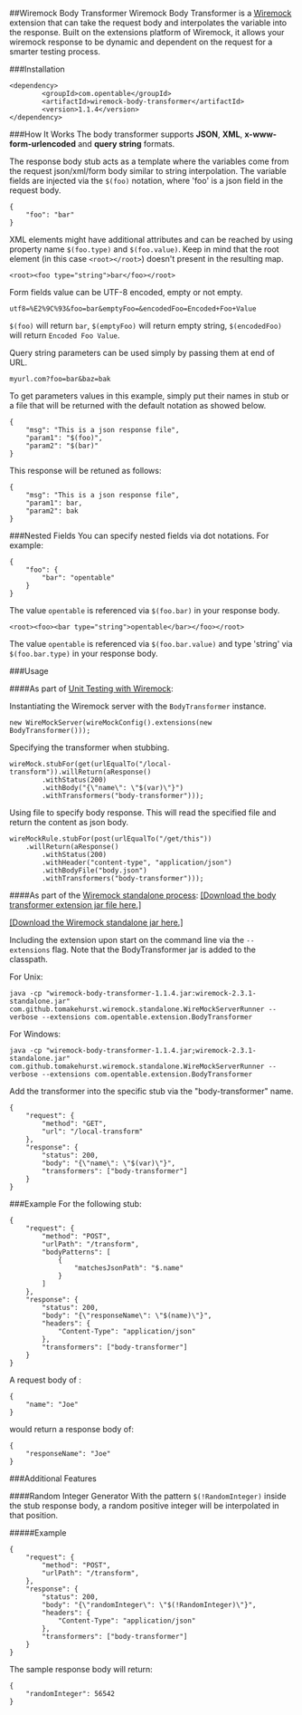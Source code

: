 ##Wiremock Body Transformer
Wiremock Body Transformer is a [Wiremock](http://wiremock.org/) extension that can take the request body and interpolates the variable into the response.
Built on the extensions platform of Wiremock, it allows your wiremock response to be dynamic and dependent on the request for a smarter testing process.

###Installation
```
<dependency>
		<groupId>com.opentable</groupId>
		<artifactId>wiremock-body-transformer</artifactId>
		<version>1.1.4</version>
</dependency>
```

###How It Works
The body transformer supports __JSON__, __XML__, __x-www-form-urlencoded__ and __query string__ formats.

The response body stub acts as a template where the variables come from the request json/xml/form body similar to string interpolation.
The variable fields are injected via the `$(foo)` notation, where 'foo' is a json field in the request body.
```
{
    "foo": "bar"
}
```

XML elements might have additional attributes and can be reached by using property name `$(foo.type)` and `$(foo.value)`.
Keep in mind that the root element (in this case `<root></root>`) doesn't present in the resulting map.
```
<root><foo type="string">bar</foo></root>
```

Form fields value can be UTF-8 encoded, empty or not empty. 
````
utf8=%E2%9C%93&foo=bar&emptyFoo=&encodedFoo=Encoded+Foo+Value
````
`$(foo)` will return `bar`,
`$(emptyFoo)` will return empty string,
`$(encodedFoo)` will return `Encoded Foo Value`.

Query string parameters can be used simply by passing them at end of URL.

````
myurl.com?foo=bar&baz=bak
````

To get parameters values in this example, simply put their names in stub or a file that will be returned with the default notation as showed below.

```
{
	"msg": "This is a json response file",
	"param1": "$(foo)",
	"param2": "$(bar)"
}
```

This response will be retuned as follows:

```
{
	"msg": "This is a json response file",
	"param1": bar,
	"param2": bak
}
```
###Nested Fields
You can specify nested fields via dot notations.
For example:
```
{
	"foo": {
		"bar": "opentable"
	}
}
```
The value `opentable` is referenced via `$(foo.bar)` in your response body.

```
<root><foo><bar type="string">opentable</bar></foo></root>
```
The value `opentable` is referenced via `$(foo.bar.value)` and type 'string' via `$(foo.bar.type)` in your response body.


###Usage

####As part of [Unit Testing with Wiremock](http://wiremock.org/extending-wiremock.html): 

Instantiating the Wiremock server with the `BodyTransformer` instance.
```
new WireMockServer(wireMockConfig().extensions(new BodyTransformer()));
```
Specifying the transformer when stubbing.
```
wireMock.stubFor(get(urlEqualTo("/local-transform")).willReturn(aResponse()
        .withStatus(200)
        .withBody("{\"name\": \"$(var)\"}")
        .withTransformers("body-transformer")));
```

Using file to specify body response. This will read the specified file and return the content as json body.
```
wireMockRule.stubFor(post(urlEqualTo("/get/this"))
	.willReturn(aResponse()
		.withStatus(200)
		.withHeader("content-type", "application/json")
		.withBodyFile("body.json")
		.withTransformers("body-transformer")));
```

####As part of the [Wiremock standalone process](http://wiremock.org/running-standalone.html#running-standalone):
[\[Download the body transformer extension jar file here.\]](https://github.com/opentable/wiremock-body-transformer/releases/download/wiremock-body-transformer-1.1.4/wiremock-body-transformer-1.1.4.jar)

[\[Download the Wiremock standalone jar here.\]](http://repo1.maven.org/maven2/com/github/tomakehurst/wiremock-standalone/2.3.1/wiremock-standalone-2.3.1.jar)

Including the extension upon start on the command line via the `--extensions` flag. Note that the BodyTransformer jar is added to the classpath.

For Unix:
```
java -cp "wiremock-body-transformer-1.1.4.jar:wiremock-2.3.1-standalone.jar" com.github.tomakehurst.wiremock.standalone.WireMockServerRunner --verbose --extensions com.opentable.extension.BodyTransformer
```

For Windows:
```
java -cp "wiremock-body-transformer-1.1.4.jar;wiremock-2.3.1-standalone.jar" com.github.tomakehurst.wiremock.standalone.WireMockServerRunner --verbose --extensions com.opentable.extension.BodyTransformer
```

Add the transformer into the specific stub via the "body-transformer" name.
```
{
    "request": {
        "method": "GET",
        "url": "/local-transform"
    },
    "response": {
        "status": 200,
        "body": "{\"name\": \"$(var)\"}",
        "transformers": ["body-transformer"]
    }
}
```

###Example
For the following stub:
```
{
	"request": {
		"method": "POST",
		"urlPath": "/transform",
		"bodyPatterns": [
			{
				"matchesJsonPath": "$.name"
			}
		]
	},
	"response": {
		"status": 200,
		"body": "{\"responseName\": \"$(name)\"}",
		"headers": {
			"Content-Type": "application/json"
		},
		"transformers": ["body-transformer"]
	}
}
```
A request body of :
```
{
    "name": "Joe"
}
```
would return a response body of:
```
{
    "responseName": "Joe"
}
```

###Additional Features

####Random Integer Generator
With the pattern `$(!RandomInteger)` inside the stub response body, a random positive integer will be interpolated in that position.

#####Example
```
{
	"request": {
		"method": "POST",
		"urlPath": "/transform",
	},
	"response": {
		"status": 200,
		"body": "{\"randomInteger\": \"$(!RandomInteger)\"}",
		"headers": {
			"Content-Type": "application/json"
		},
		"transformers": ["body-transformer"]
	}
}
```
The sample response body will return:
```
{
    "randomInteger": 56542
}
```
